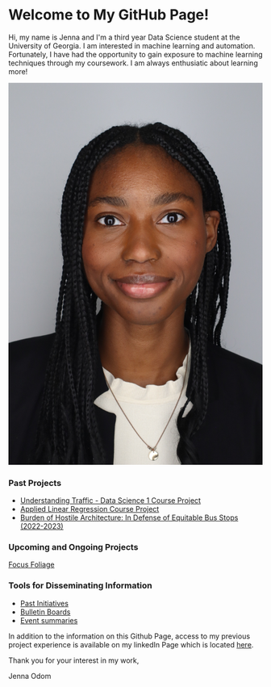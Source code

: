 # Welcome to My GitHub Page!

Hi, my name is Jenna and I'm a third year Data Science student at the University of Georgia. I am interested in machine learning and automation. Fortunately, I have had the opportunity to gain exposure to machine learning techniques through my coursework. I am always enthusiatic about learning more!

![Photo of Jenna Odom at a Photo Booth in Professional Clothing](https://github.com/jenna-odom/jenna-odom.github.io/blob/6ba2ae607fd13cdcd9999223e522621ba8b4d9b8/Past%20Projects/jlo48451%40uga.edu-0.jpg)

### Past Projects 
-  [Understanding Traffic - Data Science 1 Course Project](https://github.com/jenna-odom/jenna-odom.github.io/tree/47657528c26380dde048e1b9ea193c2c3cbe0048/Past%20Projects/Understanding%20Traffic)
-  [Applied Linear Regression Course Project](https://github.com/jenna-odom/jenna-odom.github.io/tree/main/Past%20Projects/Applied%20Linear%20Regression%20Final%20Project)
-  [Burden of Hostile Architecture: In Defense of Equitable Bus Stops (2022-2023)](https://www.archpolicyinstitute.org/2023-journal)

### Upcoming and Ongoing Projects
[Focus Foliage](https://github.com/amyhuang190/FocusFoliage)

### Tools for Disseminating Information 
-  [Past Initiatives]()
-  [Bulletin Boards]()
-  [Event summaries]()

In addition to the information on this Github Page, access to my previous project experience is available on my linkedIn Page which is located [here](www.linkedin.com/in/jennaodom).

Thank you for your interest in my work,

Jenna Odom
